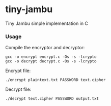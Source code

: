 # tiny-jambu
Tiny Jambu simple implementation in C

### Usage

Compile the encryptor and decryptor:
```
gcc -o encrypt encrypt.c -Os -s -lcrypto
gcc -o decrypt decrypt.c -Os -s -lcrypto
```

Encrypt file:

```
./encrypt plaintext.txt PASSWORD text.cipher
```

Decrypt file:

```
./decrypt text.cipher PASSWORD output.txt
```
